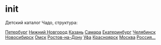 # init

Детский каталог Чадо, структура:

<div class="w3-dropdown-content w3-bar-block w3-border">
<a class="w3-bar-item w3-button" href="//spb.chado.org">Петербург</a>
<a class="w3-bar-item w3-button" href="//nnov.chado.org">Нижний Новгород</a>
<a class="w3-bar-item w3-button" href="//kzn.chado.org">Казань</a>
<a class="w3-bar-item w3-button" href="//sam.chado.org">Самара</a>
<a class="w3-bar-item w3-button" href="//ekb.chado.org">Екатеринбург</a>
<a class="w3-bar-item w3-button" href="//chel.chado.org">Челябинск</a>
<a class="w3-bar-item w3-button" href="//nsk.chado.org">Новосибирск</a>
<a class="w3-bar-item w3-button" href="//omsk.chado.org">Омск</a>
<a class="w3-bar-item w3-button" href="//rst.chado.org">Ростов-на-Дону</a>
<a class="w3-bar-item w3-button" href="//ufa.chado.org">Уфа</a>
<a class="w3-bar-item w3-button" href="//krsk.chado.org/">Красноярск</a>
<a class="w3-bar-item w3-button" href="//msk.chado.org/">Москва</a>
<!--miass,zlat-->
<a class="w3-bar-item w3-button" href="//www.chado.org">Россия&hellip;</a>
</div></div>
